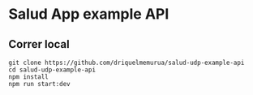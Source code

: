 # Salud App example API
## Correr local
```
git clone https://github.com/driquelmemurua/salud-udp-example-api
cd salud-udp-example-api
npm install
npm run start:dev
```
